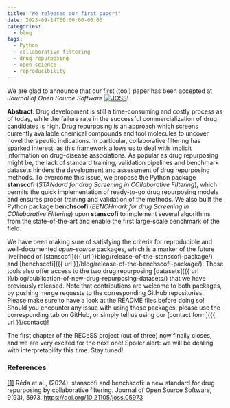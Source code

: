 ```yaml
---
title: "We released our first paper!"
date: 2023-09-14T00:00:00-00:00
categories:
  - blog
tags:
  - Python
  - collaborative filtering
  - drug repurposing
  - open science
  - reproducibility
---
```


We are glad to announce that our first (tool) paper has been accepted at *Journal of Open Source Software* [![JOSS](https://joss.theoj.org/papers/10.21105/joss.05973/status.svg)](https://doi.org/10.21105/joss.05973)!

**Abstract**: Drug development is still a time-consuming and costly process as of today, while the failure rate in the successful commercialization of drug candidates is high. Drug repurposing is an approach which screens currently available chemical compounds and tool molecules to uncover novel therapeutic indications. In particular, collaborative filtering has sparked interest, as this framework allows us to deal with implicit information on drug-disease associations. As popular as drug repurposing might be, the lack of standard training, validation pipelines and benchmark datasets hinders the development and assessment of drug repurposing methods. To overcome this issue, we propose the Python package **stanscofi** (*STANdard for drug Screening in COllaborative FIltering*), which permits the quick implementation of ready-to-go drug repurposing models and ensures proper training and validation of the methods. We also built the Python package **benchscofi** (*BENCHmark for drug Screening in COllaborative FIltering*) upon **stanscofi** to implement several algorithms from the state-of-the-art and enable the first large-scale benchmark of the field.

We have been making sure of satisfying the criteria for reproducible and well-documented *open-source* packages, which is a marker of the future livelihood of [stanscofi]({{ url }}blog/release-of-the-stanscofi-package/) and [benchscofi]({{ url }}/blog/release-of-the-benchscofi-package/). Those tools also offer access to the two drug repurposing [datasets]({{ url }}/blog/publication-of-new-drug-repurposing-datasets/) that we have previously released. Note that contributions are welcome to both packages, by pushing merge requests to the corresponding GitHub repositories. Please make sure to have a look at the README files before doing so! Should you encounter any issue with using those packages, please use the corresponding tab on GitHub, or simply tell us using our [contact form]({{ url }}/contact)!

The first chapter of the RECeSS project (out of three) now finally closes, and we are very excited for the next one! Spoiler alert: we will be dealing with interpretability this time. Stay tuned!

### References

[[1]](https://joss.theoj.org/papers/10.21105/joss.05973#) Réda et al., (2024). stanscofi and benchscofi: a new standard for drug repurposing by collaborative filtering. Journal of Open Source Software, 9(93), 5973, https://doi.org/10.21105/joss.05973
